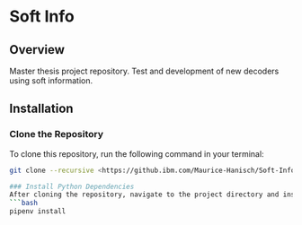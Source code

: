 # Soft Info 

## Overview
Master thesis project repository. Test and development of new decoders using soft information.


## Installation

### Clone the Repository
To clone this repository, run the following command in your terminal:
```bash
git clone --recursive <https://github.ibm.com/Maurice-Hanisch/Soft-Info.git>

### Install Python Dependencies
After cloning the repository, navigate to the project directory and install the required Python packages using Pipenv:
```bash
pipenv install
